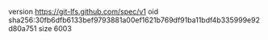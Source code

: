 version https://git-lfs.github.com/spec/v1
oid sha256:30fb6dfb6133bef9793881a00ef1621b769df91ba11bdf4b335999e92d80a751
size 6003
